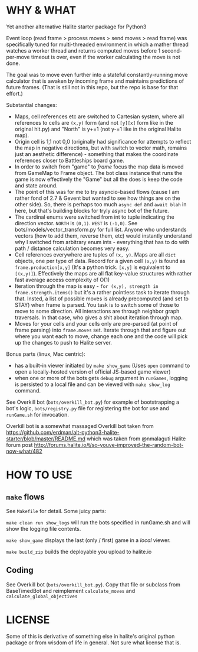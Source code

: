# WHY & WHAT

Yet another alternative Halite starter package for Python3

Event loop (read frame > process moves > send moves > read frame) was specifically tuned for multi-threaded environment 
in which a mather thread watches a worker thread and returns computed moves before 1 second-per-move timeout is over,
even if the worker calculating the move is not done.

The goal was to move even further into a stateful constantly-running move calculator that is awaken by 
incoming frame and maintains predictions of future frames. (That is still not in this repo, but the repo is base for that effort.)

Substantial changes:

- Maps, cell references etc are switched to Cartesian system, where all references to cells are `(x,y)` form (and not `[y][x]` form like in the original hlt.py) and "North" is y+=1 (not y-=1 like in the original Halite map). 
- Origin cell is 1,1 not 0,0 (originally had significance for attempts to reflect the map in negative directions, but with switch to vector math, remains just an aesthetic difference) - something that makes the coordinate references closer to Battleships board game.
- In order to switch from "game" to *frame* focus the map data is moved from GameMap to Frame object. The bot class instance that runs the game is now effectively the "Game" but all the does is keep the code and state around.
- The point of this was for me to try asyncio-based flows (cause I am rather fond of 2.7 & Gevent but wanted to see how things are on the other side). So, there is perhaps too much `async def` and `await blah` in here, but that's building blocks for tryly async bot of the future.
- The cardinal enums were switched from int to tuple indicating the direction vector. `NORTH` is `(0,1)`. `WEST` is `(-1,0)`. See bots/models/vector_transform.py for full list. Anyone who understands vectors (how to add them, reverse them, etc) would instantly understand why I switched from arbitrary enum ints - everything that has to do with path / distance calculation becomes very easy.
- Cell references everywhere are tuples of `(x, y)`. Maps are all `dict` objects, one per type of data. Record for a given cell `(x,y)` is found as `frame.production[x,y]` (It's a python trick. `[x,y]` is equivalent to `[(x,y)]`). Effectively the maps are all flat key-value structures with rather fast average access complexity of O(1)
- Iteration through the map is easy - `for (x,y), strength in frame.strength.items()` but it's a rather pointless task to iterate through that. Insted, a list of possible moves is already precomputed (and set to STAY) when frame is parsed. You task is to switch some of those to move to some direction. All interactions are through neighbor graph traversals. In that case, who gives a shit about iteration through map.
- Moves for your cells and your cells only are pre-parsed (at point of frame parsing) into `frame.moves` set. Iterate through that and figure out where you want each to move, change each one and the code will pick up the changes to push to Halite server.

Bonus parts (linux, Mac centric):

- has a built-in viewer initiated by `make show_game` (Uses `open` command to open a locally-hosted version of official JS-based game viewer)
- when one or more of the bots gets `debug` argument in `runGames`, logging is persisted to a local file and can be viewed with `make show_log` command. 

See Overkill bot (`bots/overkill_bot.py`) for example of bootstrapping a bot's logic, `bots/registry.py` file for registering the bot for use and `runGame.sh` for invocation.

Overkill bot is a somewhat massaged Overkill bot taken from https://github.com/erdman/alt-python3-halite-starter/blob/master/README.md which was taken from @nmalaguti Halite forum post http://forums.halite.io/t/so-youve-improved-the-random-bot-now-what/482
   

# HOW TO USE

## `make` flows

See `Makefile` for detail. Some juicy parts:

`make clean run show_logs` will run the bots specified in runGame.sh and will show the logging file contents.

`make show_game` displays the last (only / first) game in a *local* viewer.

`make build_zip` builds the deployable you upload to halite.io

## Coding

See Overkill bot (`bots/overkill_bot.py`). Copy that file or subclass from BaseTimedBot and reimplement `calculate_moves` and `calculate_global_objectives`


# LICENSE

Some of this is derivative of something else in halite's original python package or from wisdom of life in general. Not sure what license that is.
